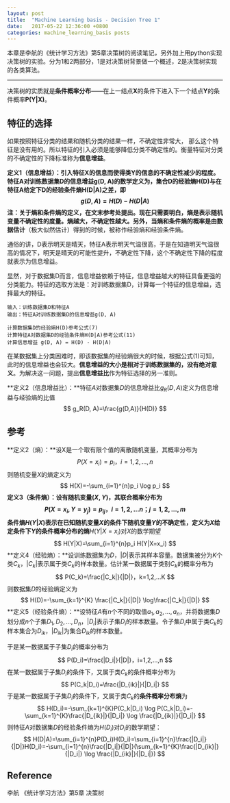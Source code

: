 ```yaml
---
layout: post
title:  "Machine Learning basis - Decision Tree 1"
date:   2017-05-22 12:36:00 +0800
categories: machine_learning_basis posts
---
```


本章是李航的《统计学习方法》第5章决策树的阅读笔记，另外加上用python实现决策树的实验。分为1和2两部分，1是对决策树背景做一个概述，2是决策树实现的各类算法。

----

决策树的实质就是**条件概率分布**——在上一结点**X**的条件下进入下一个结点**Y**的条件概率**P(Y|X)**。

## 特征的选择

如果按照特征分类的结果和随机分类的结果一样，不确定性非常大， 那么这个特征是没有用的。所以特征的引入必须是能够降低分类不确定性的。衡量特征对分类的不确定性的下降标准称为**信息增益**。

**定义1（信息增益）：**引入特征X的信息而使得类Y的信息的不确定性减少的程度。特征A对训练数据集D的信息增益g(D, A)的数学定义为，集合D的经验熵H(D)与在特征A给定下D的经验条件熵H(D|A)之差，即
$$
g(D, A)=H(D)-H(D|A)
$$
注：关于熵和条件熵的定义，在文末参考处提出。现在只需要明白，**熵是表示随机变量不确定性的度量**。熵越大，不确定性越大。另外，当熵和条件熵的概率是由**数据估计**（极大似然估计）得到的时候，被称作经验熵和经验条件熵。

通俗的讲，D表示明天是晴天，特征A表示明天气温很高，于是在知道明天气温很高的情况下，明天是晴天的可能性提升，不确定性下降，这个不确定性下降的程度就表示为信息增益。

显然，对于数据集D而言，信息增益依赖于特征，信息增益越大的特征具备更强的分类能力。特征的选取方法是：对训练数据集D，计算每一个特征的信息增益，选择最大的特征。

```
输入：训练数据集D和特征A
输出：特征A对训练数据集D的信息增益g(D, A)

计算数据集D的经验熵H(D)参考公式(7)
计算特征A对数据集D的经验条件熵H(D|A)参考公式(11)
计算信息增益 g(D, A) = H(D) - H(D|A)
```

在某数据集上分类困难时，即该数据集的经验熵很大的时候，根据公式(1)可知，此时的信息增益也会较大。**信息增益的大小是相对于训练数据集的，没有绝对意义**。为解决这一问题，提出**信息增益比**作为特征选择的另一准则。

**定义2（信息增益比）：**特征$A$对数据集$D$的信息增益比$g_R(D,A)$定义为信息增益与经验熵的比值
$$
g_R(D, A)=\frac{g(D,A)}{H(D)}
$$


## 参考

**定义2（熵）：**设X是一个取有限个值的离散随机变量，其概率分布为
$$
P(X=x_i)=p_i，i=1,2,…,n
$$
则随机变量$X$的熵定义为
$$
H(X)=-\sum_{i=1}^{n}p_i \log p_i
$$
**定义3（条件熵）：**设有随机变量$(X, Y)$，其联合概率分布为
$$
P(X=x_i,Y=y_j)=p_{ij}，i=1,2,...n；j=1,2,...,m
$$
条件熵$H(Y|X)$表示在已知随机变量$X$的条件下随机变量$Y$的不确定性，定义为$X$给定条件下$Y$的**条件概率分布的熵**$H(Y|X=x_i)$对$X$的数学期望
$$
H(Y|X)=\sum_{i=1}^{n}p_i H(Y|X=x_i)
$$
**定义4（经验熵）：**设训练数据集为$D$，$|D|$表示其样本容量。数据集被分为$K$个类$C_k$，$|C_k|$表示属于类$C_k$的样本数量。估计某一数据属于类别$C_k$的概率分布为
$$
P(C_k)=\frac{|C_k|}{|D|}，k=1,2,...K
$$
则数据集$D$的经验熵定义为
$$
H(D)=-\sum_{k=1}^{K} \frac{|C_k|}{|D|} \log\frac{|C_k|}{|D|}
$$
**定义5（经验条件熵）：**设特征$A$有$n$个不同的取值${a_1,a_2,…,a_n}$，并将数据集$D$划分成$n$个子集$D_1,D_2,…,D_n$，$|D_i|$表示子集$D_i$的样本数量。令子集$D_i$中属于类$C_k$的样本集合为$D_{ik}$，$|D_{ik}|$为集合$D_{ik}$的样本数量。

于是某一数据属于子集$D_i$的概率分布为
$$
P(D_i)=\frac{|D_i|}{|D|}，i=1,2,...,n
$$
在某一数据属于子集$D_i$的条件下，又属于类$C_k$的条件概率分布为
$$
P(C_k|D_i)=\frac{|D_{ik}|}{|D_i|}
$$
于是某一数据属于子集$D_i$的条件下，又属于类$C_k$的**条件概率分布熵**为
$$
H(D_i)=-\sum_{k=1}^{K}P(C_k|D_i) \log P(C_k|D_i)=-\sum_{k=1}^{K}\frac{|D_{ik}|}{|D_i|} \log \frac{|D_{ik}|}{|D_i|}
$$
则特征$A$对数据集$D$的经验条件熵为$H(D_i)$对$D_i$的数学期望：
$$
H(D|A)=\sum_{i=1}^{n}P(D_i)H(D_i)=\sum_{i=1}^{n}\frac{|D_i|}{|D|}H(D_i)=-\sum_{i=1}^{n}\frac{|D_i|}{|D|}(\sum_{k=1}^{K}\frac{|D_{ik}|}{|D_i|} \log \frac{|D_{ik}|}{|D_i|})
$$


## Reference

李航 《统计学习方法》第5章 决策树